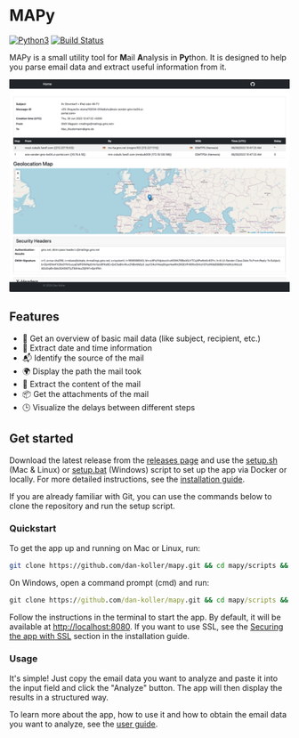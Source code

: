 # MAPy

[![Python3](https://img.shields.io/badge/Python-3.10-blue.svg)](https://www.python.org/downloads/release/python-3100/)
[![Build Status](https://github.com/dan-koller/mapy/actions/workflows/python-app.yml/badge.svg)](https://github.com/dan-koller/mapy/actions/workflows/python-app.yml)

MAPy is a small utility tool for **M**ail **A**nalysis in **Py**thon. It is designed to help you parse email data and extract useful information from it.

![Screenshot of the app](assets/screenshot.png)

## Features

-   📧 Get an overview of basic mail data (like subject, recipient, etc.)
-   📅 Extract date and time information
-   📬 Identify the source of the mail
-   🌍 Display the path the mail took
-   📝 Extract the content of the mail
-   📦 Get the attachments of the mail
-   🕒 Visualize the delays between different steps

## Get started

Download the latest release from the [releases page](https://github.com/dan-koller/mapy/releases) and use the [setup.sh](setup.sh) (Mac & Linux) or [setup.bat](setup.bat) (Windows) script to set up the app via Docker or locally. For more detailed instructions, see the [installation guide](docs/INSTALLATION.md).

If you are already familiar with Git, you can use the commands below to clone the repository and run the setup script.

### Quickstart

To get the app up and running on Mac or Linux, run:

```bash
git clone https://github.com/dan-koller/mapy.git && cd mapy/scripts && chmod +x setup.sh && ./setup.sh
```

On Windows, open a command prompt (cmd) and run:

```cmd
git clone https://github.com/dan-koller/mapy.git && cd mapy/scripts && setup.bat
```

Follow the instructions in the terminal to start the app. By default, it will be available at [http://localhost:8080](http://localhost:8080). If you want to use SSL, see the [Securing the app with SSL](docs/INSTALLATION.md#securing-the-app-with-ssl) section in the installation guide.

### Usage

It's simple! Just copy the email data you want to analyze and paste it into the input field and click the "Analyze" button. The app will then display the results in a structured way.

To learn more about the app, how to use it and how to obtain the email data you want to analyze, see the [user guide](docs/USER_GUIDE.md).

